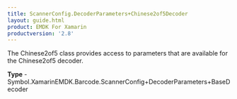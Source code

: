 ```yaml
---
title: ScannerConfig.DecoderParameters+Chinese2of5Decoder
layout: guide.html
product: EMDK For Xamarin 
productversion: '2.8' 
---
```

The Chinese2of5 class provides access to parameters that are available for the Chinese2of5 decoder.

**Type** - Symbol.XamarinEMDK.Barcode.ScannerConfig+DecoderParameters+BaseDecoder


